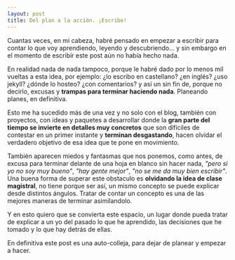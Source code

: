 ```yaml
---
layout: post
title: Del plan a la acción. ¡Escribe!
---
```


Cuantas veces, en mi cabeza, habré pensado en empezar a escribir para contar lo que voy aprendiendo, leyendo y descubriendo... y sin embargo en el momento de escribir este post aún no había hecho nada. 

En realidad nada de nada tampoco, porque le habré dado por lo menos mil vueltas a esta idea, por ejemplo: ¿lo escribo en castellano? ¿en inglés? ¿uso jekyll? ¿dónde lo hosteo? ¿con comentarios? y así un sin fin de, porque no decirlo, excusas y **trampas para terminar haciendo nada**. Planeando planes, en definitiva.

Esto me ha sucedido más de una vez y no solo con el blog, también con proyectos, con ideas y paquetes a desarrollar donde la **gran parte del tiempo se invierte en detalles muy concretos** que son difíciles de contestar en un primer instante y **terminan desgastando**, hacen olvidar el verdadero objetivo de esa idea que te pone en movimiento.

También aparecen miedos y fantasmas que nos ponemos, como antes, de excusa para terminar delante de una hoja en blanco sin hacer nada, _"pero si yo no soy muy bueno"_, _"hay gente mejor"_, _"no se me da muy bien escribir"_. Una buena forma de superar este obstaculo es **olvidando la idea de clase magistral**, no tiene porque ser así, un mismo concepto se puede explicar desde distintos ángulos. Tratar de contar un concepto es una de las mejores maneras de terminar asimilandolo.

Y en esto quiero que se convierta este espacio, un lugar donde pueda tratar de explicar a un yo del pasado lo que he aprendido, las decisiones que he tomado y lo que hay detrás de ellas.

En definitiva este post es una auto-colleja, para dejar de planear y empezar a hacer.

